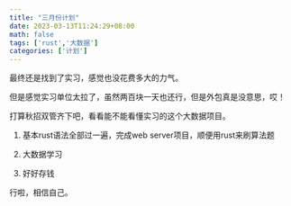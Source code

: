 ```yaml
---
title: "三月份计划"
date: 2023-03-13T11:24:29+08:00
math: false
tags: ['rust','大数据']
categories: ['计划']
---
```


最终还是找到了实习，感觉也没花费多大的力气。

但是感觉实习单位太拉了，虽然两百块一天也还行，但是外包真是没意思，哎！

打算秋招双管齐下吧，看看能不能看懂实习的这个大数据项目。

1. 基本rust语法全部过一遍，完成web server项目，顺便用rust来刷算法题

2. 大数据学习

3. 好好存钱

行啦，相信自己。
